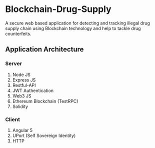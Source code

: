 # Blockchain-Drug-Supply

A secure web based application for detecting and tracking illegal drug supply chain using Blockchain technology and help to tackle drug counterfeits.

## Application Architecture
### Server
  1. Node JS
  2. Express JS
  3. Restful-API
  4. JWT Authentication
  5. Web3 JS
  6. Ethereum Blockchain (TestRPC)
  7. Solidity
### Client
  1. Angular 5
  2. UPort (Self Sovereign Identity)
  3. HTTP

